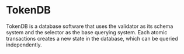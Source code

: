 # TokenDB
TokenDB is a database software that uses the validator as its schema system and the selector as the base querying system.  Each atomic transactions creates a new state in the database, which can be queried independently.

